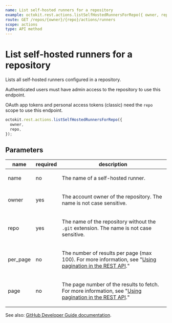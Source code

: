 ```yaml
---
name: List self-hosted runners for a repository
example: octokit.rest.actions.listSelfHostedRunnersForRepo({ owner, repo })
route: GET /repos/{owner}/{repo}/actions/runners
scope: actions
type: API method
---
```


# List self-hosted runners for a repository

Lists all self-hosted runners configured in a repository.

Authenticated users must have admin access to the repository to use this endpoint.

OAuth app tokens and personal access tokens (classic) need the `repo` scope to use this endpoint.

```js
octokit.rest.actions.listSelfHostedRunnersForRepo({
  owner,
  repo,
});
```

## Parameters

<table>
  <thead>
    <tr>
      <th>name</th>
      <th>required</th>
      <th>description</th>
    </tr>
  </thead>
  <tbody>
    <tr><td>name</td><td>no</td><td>

The name of a self-hosted runner.

</td></tr>
<tr><td>owner</td><td>yes</td><td>

The account owner of the repository. The name is not case sensitive.

</td></tr>
<tr><td>repo</td><td>yes</td><td>

The name of the repository without the `.git` extension. The name is not case sensitive.

</td></tr>
<tr><td>per_page</td><td>no</td><td>

The number of results per page (max 100). For more information, see "[Using pagination in the REST API](https://docs.github.com/rest/using-the-rest-api/using-pagination-in-the-rest-api)."

</td></tr>
<tr><td>page</td><td>no</td><td>

The page number of the results to fetch. For more information, see "[Using pagination in the REST API](https://docs.github.com/rest/using-the-rest-api/using-pagination-in-the-rest-api)."

</td></tr>
  </tbody>
</table>

See also: [GitHub Developer Guide documentation](https://docs.github.com/rest/actions/self-hosted-runners#list-self-hosted-runners-for-a-repository).
